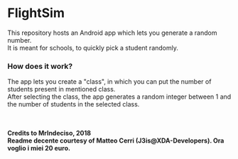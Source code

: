 # FlightSim

<p>This repository hosts an Android app which lets you generate a random number.<br>
It is meant for schools, to quickly pick a student randomly.</p>

### How does it work?
<p>The app lets you create a "class", in which you can put the number of students present in mentioned class.<br>
  After selecting the class, the app generates a random integer between 1 and the number of students in the selected class.</p>
  
<p><br><br><b>Credits to MrIndeciso, 2018<br>
  Readme decente courtesy of Matteo Cerri (J3is@XDA-Developers). Ora voglio i miei 20 euro.</b></p>
